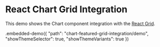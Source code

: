 # React Chart Grid Integration

This demo shows the Chart component integration with the [React Grid](https://devexpress.github.io/devextreme-reactive/react/grid/).

.embedded-demo({ "path": "chart-featured-grid-integration/demo", "showThemeSelector": true, "showThemeVariants": true })
